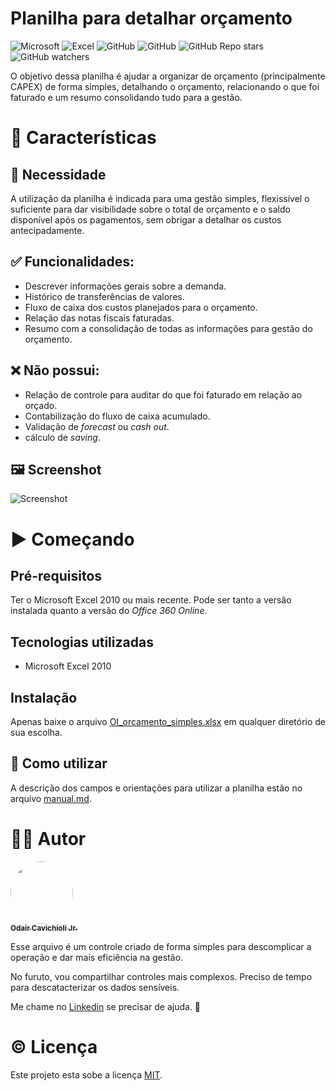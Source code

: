 # Planilha para detalhar orçamento
![Microsoft](https://img.shields.io/badge/Microsoft-666666?style=for-the-badge&logo=microsoft&logoColor=white)
![Excel](https://img.shields.io/badge/Microsoft_Excel-217346?style=for-the-badge&logo=microsoft-excel&logoColor=white)
![GitHub](https://img.shields.io/badge/language-Portugu%C3%AAs%20%5BPT--BR%5D-blue)
![GitHub](https://img.shields.io/github/license/cavichiolijr/excel_orcamento_capex_01)
![GitHub Repo stars](https://img.shields.io/github/stars/cavichiolijr/excel_orcamento_capex_01?style=social)
![GitHub watchers](https://img.shields.io/github/watchers/cavichiolijr/excel_orcamento_capex_01?style=social)

O objetivo dessa planilha é ajudar a organizar de orçamento (principalmente CAPEX) de forma simples, detalhando o orçamento, relacionando o que foi faturado e um resumo consolidando tudo para a gestão.

# :memo: Características

## :dart: Necessidade
A utilização da planilha é indicada para uma gestão simples, flexissível o suficiente para dar visibilidade sobre o total de orçamento e o saldo disponível após os pagamentos, sem obrigar a detalhar os custos antecipadamente. 

## :white_check_mark: Funcionalidades:
- Descrever informações gerais sobre a demanda.
- Histórico de transferências de valores.
- Fluxo de caixa dos custos planejados para o orçamento.
- Relação das notas fiscais faturadas.
- Resumo com a consolidação de todas as informações para gestão do orçamento.

## :x: Não possui:
- Relação de controle para auditar do que foi faturado em relação ao orçado.
- Contabilização do fluxo de caixa acumulado.
- Validação de <i>forecast</i> ou <i>cash out</i>.
- cálculo de <i>saving</i>.

## :framed_picture: Screenshot
![Screenshot](../main/images/exemplo_layout.jpg)

# :arrow_forward: Começando
## Pré-requisitos
Ter o Microsoft Excel 2010 ou mais recente. Pode ser tanto a versão instalada quanto a versão do <i>Office 360 Online</i>.

## Tecnologias utilizadas
- Microsoft Excel 2010

## Instalação
Apenas baixe o arquivo [OI_orcamento_simples.xlsx](./OI_orcamento_simples.xlsx) em qualquer diretório de sua escolha.

## :notebook_with_decorative_cover:	Como utilizar
A descrição dos campos e orientações para utilizar a planilha estão no arquivo [manual.md](./manual.md).

# :man_technologist: Autor
<a href="https://github.com/cavichiolijr">
<img style="border-radius: 50%;" src="https://avatars.githubusercontent.com/u/66706945?v=4" width="100px;" alt=""/>
<br />
<sub><b>Odair Cavichioli Jr.</b></sub></a> <a href="https://github.com/cavichiolijr" title="Odair Cavichioli Jr."></a>

Esse arquivo é um controle criado de forma simples para descomplicar a operação e dar mais eficiência na gestão.

No furuto, vou compartilhar controles mais complexos. Preciso de tempo para descatacterizar os dados sensíveis.

Me chame no [Linkedin](https://br.linkedin.com/in/odair-cavichioli-jr) se precisar de ajuda. :speech_balloon:

# :copyright: Licença
Este projeto esta sobe a licença [MIT](./LICENSE).
